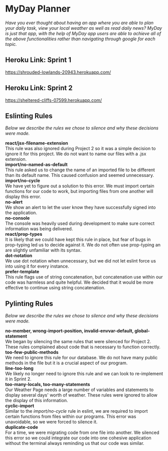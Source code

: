 # MyDay Planner
*Have you ever thought about having an app where you are able to plan your daily task, view your local weather as well as read daily news? MyDay is just that app, with the help of  MyDay app users are able to achieve all of the above functionalities rather than navigating through google for each topic.*

## Heroku Link: Sprint 1
https://shrouded-lowlands-20943.herokuapp.com/

## Heroku Link: Sprint 2
https://sheltered-cliffs-07599.herokuapp.com/

## Eslinting Rules
*Below we describe the rules we chose to silence and why these decisions were made.*

**react/jsx-filename-extension**\
This rule was also ignored during Project 2 so it was a simple decision to ignore it for this project. We do not want to name our files with a .jsx extension.\
**import/no-named-as-default**\
This rule asked us to change the name of an imported file to be different than its default name. This caused confusion and seemed unnecessary.\
**import/no-cycle**\
We have yet to figure out a solution to this error. We must import certain functions for our code to work, but importing files from one another will display this error.\
**no-alert**\
We show an alert to let the user know they have successfully signed into the application.\
**no-console**\
The console was heavily used during development to make sure correct information was being delivered.\
**react/prop-types**\
It is likely that we could have kept this rule in place, but fear of bugs in prop-typing led us to decide against it. We do not often use prop-typing an are slightly unfamiliar with its syntax.\
**dot-notation**\
We use dot notation when unnecessary, but we did not let eslint force us into using it for every instance.\
**prefer-template**\
This rule flags use of string concatenation, but concatenation use within our code was harmless and quite helpful. We decided that it would be more effective to continue using string concatenation.

## Pylinting Rules
*Below we describe the rules we chose to silence and why these decisions were made.*

**no-member, wrong-import-position, invalid-envvar-default, global-statement**\
We began by silencing the same rules that were silenced for Project 2. These rules complained about code that is necessary to function correctly.\
**too-few-public-methods**\
We need to ignore this rule for our database. We do not have many public methods in the file but it is a crucial aspect of our program.\
**line-too-long**\
We likely no longer need to ignore this rule and we can look to re-implement it in Sprint 2.\
**too-many-locals, too-many-statements**\
Our Weather Page needs a large number of variables and statements to display several days' worth of weather. These rules were ignored to allow the display of this information.\
**cyclic-import**\
Similar to the *import/no-cycle* rule in eslint, we are required to import certain functions from files within our programs. This error was unavoidable, so we were forced to silence it.\
**duplicate-code**\
For a time, we were migrating code from one file into another. We silenced this error so we could integrate our code into one cohesive application without the terminal always reminding us that our code was similar.
